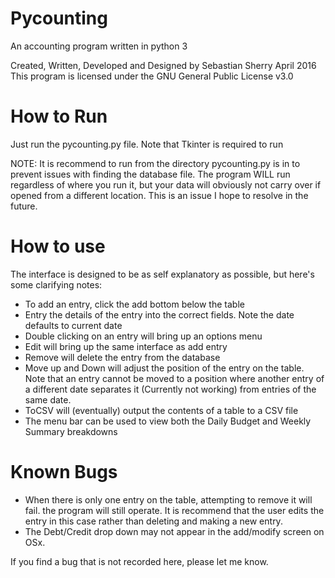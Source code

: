 # Pycounting
An accounting program written in python 3

Created, Written, Developed and Designed by Sebastian Sherry April 2016
This program is licensed under the GNU General Public License v3.0

# How to Run
Just run the pycounting.py file. Note that Tkinter is required to run

NOTE: It is recommend to run from the directory pycounting.py is in to prevent
issues with finding the database file. The program WILL run regardless of where
you run it, but your data will obviously not carry over if opened from a different
location. This is an issue I hope to resolve in the future.

# How to use
The interface is designed to be as self explanatory as possible, but here's some
clarifying notes:

- To add an entry, click the add bottom below the table
- Entry the details of the entry into the correct fields. Note the date defaults to current date
- Double clicking on an entry will bring up an options menu
- Edit will bring up the same interface as add entry
- Remove will delete the entry from the database
- Move up and Down will adjust the position of the entry on the table. Note that
an entry cannot be moved to a position where another entry of a different date separates it (Currently not working)
from entries of the same date.
- ToCSV will (eventually) output the contents of a table to a CSV file
- The menu bar can be used to view both the Daily Budget and Weekly Summary breakdowns

# Known Bugs
- When there is only one entry on the table, attempting to remove it will fail.
the program will still operate. It is recommend that the user edits the entry in
this case rather than deleting and making a new entry.
- The Debt/Credit drop down may not appear in the add/modify screen on OSx.

If you find a bug that is not recorded here, please let me know.
